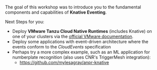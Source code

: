 The goal of this workshop was to introduce you to the fundamental components and capabilities of **Knative Eventing**.

Next Steps for you:

* Deploy **VMware Tanzu Cloud Native Runtimes** (includes Knative) on one of your clusters via the [official VMware documentation](https://docs.vmware.com/en/Cloud-Native-Runtimes-for-VMware-Tanzu/1.0/tanzu-cloud-native-runtimes-1-0/GUID-cnr-overview.html).
* Deploy some applications with event-driven architecture where the events conform to the *CloudEvents* specification
* Perhaps try a more complex example, such as an ML application for numberplate recognition (also uses CNR's TriggerMesh integration):
  * <https://github.com/mylesagray/anpr-knative>
